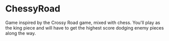 # ChessyRoad
Game inspired by the Crossy Road game, mixed with chess. You'll play as the king piece and will have to get the highest score dodging enemy pieces along the way.

